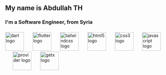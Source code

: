 <h2 align="left">My name is Abdullah TH</h2>
<h3 align="left"> I'm a Software Engineer, from Syria</h3>

###

<div align="left">
  <img src="https://cdn.jsdelivr.net/gh/devicons/devicon/icons/dart/dart-original.svg" height="60" alt="dart logo"  />
  <img width="20" />
  <img src="https://cdn.jsdelivr.net/gh/devicons/devicon/icons/flutter/flutter-original.svg" height="60" alt="flutter logo"  />
  <img width="20" />
  <img src="https://cdn.jsdelivr.net/gh/devicons/devicon/icons/mysql/mysql-original.svg" height="60" alt="tailwindcss logo"  />
  <img width="20" />
  <img src="https://cdn.jsdelivr.net/gh/devicons/devicon/icons/html5/html5-original.svg" height="60" alt="html5 logo"  />
  <img width="20" />
  <img src="https://cdn.jsdelivr.net/gh/devicons/devicon/icons/css3/css3-original.svg" height="60" alt="css3 logo"  />
  <img width="20" />
  <img src="https://cdn.jsdelivr.net/gh/devicons/devicon/icons/javascript/javascript-original.svg" height="60" alt="javascript logo"  />
  <img width="20" />
  <img src="https://img.shields.io/badge/Provider-5C6BC0?style=for-the-badge&logo=flutter&logoColor=white" height="60" alt="provider logo"  />
  <img width="20" />
  <img src="https://img.shields.io/badge/GetX-009688?style=for-the-badge&logo=flutter&logoColor=white" height="60" alt="getx logo"  />
  <img width="20" />
</div>
